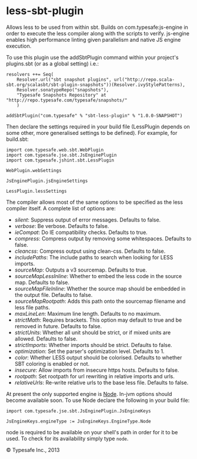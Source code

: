 less-sbt-plugin
===============

Allows less to be used from within sbt. Builds on com.typesafe:js-engine in order to execute the less compiler along with the scripts to verify. js-engine enables high performance linting given parallelism and native JS engine execution.

To use this plugin use the addSbtPlugin command within your project's plugins.sbt (or as a global setting) i.e.:

    resolvers ++= Seq(
        Resolver.url("sbt snapshot plugins", url("http://repo.scala-sbt.org/scalasbt/sbt-plugin-snapshots"))(Resolver.ivyStylePatterns),
        Resolver.sonatypeRepo("snapshots"),
        "Typesafe Snapshots Repository" at "http://repo.typesafe.com/typesafe/snapshots/"
        )

    addSbtPlugin("com.typesafe" % "sbt-less-plugin" % "1.0.0-SNAPSHOT")

Then declare the settings required in your build file (LessPlugin depends on some other, more generalised settings to be defined). For example, for build.sbt:

    import com.typesafe.web.sbt.WebPlugin
    import com.typesafe.jse.sbt.JsEnginePlugin
    import com.typesafe.jshint.sbt.LessPlugin

    WebPlugin.webSettings

    JsEnginePlugin.jsEngineSettings

    LessPlugin.lessSettings

The compiler allows most of the same options to be specified as the less compiler itself.  A complete list of options are:

* *silent*: Suppress output of error messages. Defaults to false.
* *verbose*: Be verbose. Defaults to false.
* *ieCompat*: Do IE compatibility checks. Defaults to true.
* *compress*: Compress output by removing some whitespaces. Defaults to false.
* *cleancss*: Compress output using clean-css. Defaults to false.
* *includePaths*: The include paths to search when looking for LESS imports.
* *sourceMap*: Outputs a v3 sourcemap. Defaults to true.
* *sourceMapLessInline*: Whether to embed the less code in the source map. Defaults to false.
* *sourceMapFileInline*: Whether the source map should be embedded in the output file. Defaults to false.
* *sourceMapRootpath*: Adds this path onto the sourcemap filename and less file paths.
* *maxLineLen*: Maximum line length. Defaults to no maximum.
* *strictMath*: Requires brackets. This option may default to true and be removed in future. Defaults to false.
* *strictUnits*: Whether all unit should be strict, or if mixed units are allowed. Defaults to false.
* *strictImports*: Whether imports should be strict. Defaults to false.
* *optimization*: Set the parser's optimization level. Defaults to 1.
* *color*: Whether LESS output should be colorised. Defaults to whether SBT coloring is enabled or not.
* *insecure*: Allow imports from insecure https hosts. Defaults to false.
* *rootpath*: Set rootpath for url rewriting in relative imports and urls.
* *relativeUrls*: Re-write relative urls to the base less file. Defaults to false.

At present the only supported engine is [Node](http://nodejs.org/).
In-jvm options should become available soon. To use Node declare the following in your build file:

    import com.typesafe.jse.sbt.JsEnginePlugin.JsEngineKeys

    JsEngineKeys.engineType := JsEngineKeys.EngineType.Node

node is required to be available on your shell's path in order for it to be used. To check for its availability simply type `node`.

&copy; Typesafe Inc., 2013  
